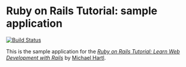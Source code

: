 # Ruby on Rails Tutorial: sample application

[![Build Status](https://travis-ci.org/Permagate/rails_tutorial_again.svg?branch=master)](https://travis-ci.org/Permagate/rails_tutorial_again)

This is the sample application for the
[*Ruby on Rails Tutorial:
Learn Web Development with Rails*](http://www.railstutorial.org/)
by [Michael Hartl](http://www.michaelhartl.com/).

